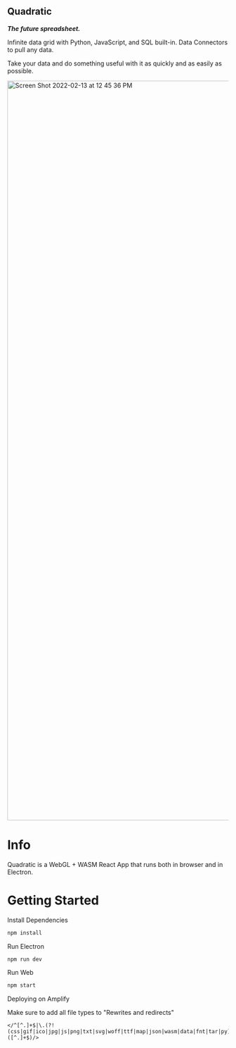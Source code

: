 ## Quadratic

**_The future spreadsheet._**

Infinite data grid with Python, JavaScript, and SQL built-in. Data Connectors to pull any data.

Take your data and do something useful with it as quickly and as easily as possible.

<img width="1680" alt="Screen Shot 2022-02-13 at 12 45 36 PM" src="https://user-images.githubusercontent.com/3479421/153772038-08865af4-cdc4-4b56-809a-259a89461595.png">

# Info

Quadratic is a WebGL + WASM React App that runs both in browser and in Electron.

# Getting Started

Install Dependencies

```bash
npm install
```

Run Electron

```bash
npm run dev
```

Run Web

```bash
npm start
```

Deploying on Amplify

Make sure to add all file types to "Rewrites and redirects"

```
</^[^.]+$|\.(?!(css|gif|ico|jpg|js|png|txt|svg|woff|ttf|map|json|wasm|data|fnt|tar|py)$)([^.]+$)/>
```
